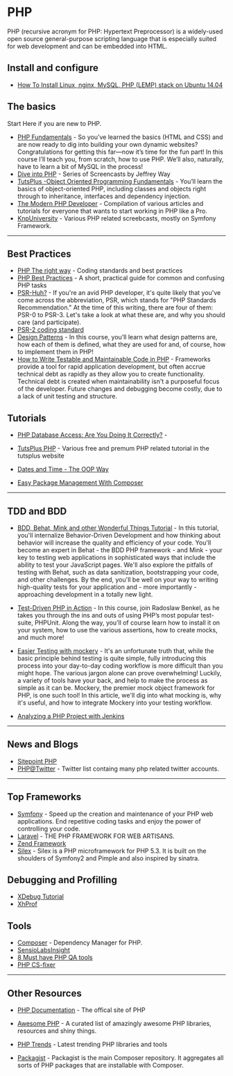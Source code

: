 
# PHP

PHP (recursive acronym for PHP: Hypertext Preprocessor) is a widely-used open source general-purpose scripting language that is especially suited for web development and can be embedded into HTML.

## Install and configure

* [How To Install Linux, nginx, MySQL, PHP (LEMP) stack on Ubuntu 14.04](https://www.digitalocean.com/community/tutorials/how-to-install-linux-nginx-mysql-php-lemp-stack-on-ubuntu-14-04)

## The basics

Start Here if you are new to PHP.

* [PHP Fundamentals](https://tutsplus.com/course/php-fundamentals/) - So you’ve learned the basics (HTML and CSS) and are now ready to dig into building your own dynamic websites? Congratulations for getting this far—now it’s time for the fun part! In this course I’ll teach you, from scratch, how to use PHP. We’ll also, naturally, have to learn a bit of MySQL in the process!
* [Dive into PHP](http://blog.themeforest.net/screencasts/diving-into-php-video-series/) - Series of Screencasts by Jeffrey Way
* [TutsPlus -Object Oriented Programming Fundamentals](http://code.tutsplus.com/courses/php-object-oriented-programming-fundamentals) - You’ll learn the basics of object-oriented PHP, including classes and objects right through to inheritance, interfaces and dependency injection.
* [The Modern PHP Developer](https://tutsplus.com/2013/03/the-modern-php-developer/) - Compilation of various articles and tutorials for everyone that wants to start working in PHP like a Pro.
* [KnpUniversity](http://knpuniversity.com/) - Various PHP related screebcasts, mostly on  Symfony Framework.

---

## Best Practices

* [PHP The right way](http://www.phptherightway.com/) - Coding standards and best practices
* [PHP Best Practices](https://phpbestpractices.org/) - A short, practical guide for common and confusing PHP tasks
* [PSR-Huh?](http://code.tutsplus.com/tutorials/psr-huh--net-29314) - If you're an avid PHP developer, it's quite likely that you've come across the abbreviation, PSR, which stands for "PHP Standards Recommendation." At the time of this writing, there are four of them: PSR-0 to PSR-3. Let's take a look at what these are, and why you should care (and participate).
* [PSR-2 coding standard](http://www.php-fig.org/psr/psr-2/)
* [Design Patterns](https://tutsplus.com/course/agile-design-patterns/) - In this course, you’ll learn what design patterns are, how each of them is defined, what they are used for and, of course, how to implement them in PHP!
* [How to Write Testable and Maintainable Code in PHP](http://code.tutsplus.com/tutorials/how-to-write-testable-and-maintainable-code-in-php--net-31726) - Frameworks provide a tool for rapid application development, but often accrue technical debt as rapidly as they allow you to create functionality. Technical debt is created when maintainability isn't a purposeful focus of the developer. Future changes and debugging become costly, due to a lack of unit testing and structure.

## Tutorials

* [PHP Database Access: Are You Doing It Correctly?](http://code.tutsplus.com/tutorials/php-database-access-are-you-doing-it-correctly--net-25338) - 

* [TutsPlus PHP](http://hub.tutsplus.com/search?utf8=%E2%9C%93&search%5Bkeywords%5D=php&button=) - Various free and premum PHP related tutorial in the tutsplus website

* [Dates and Time - The OOP Way](http://dev.tutsplus.com/tutorials/dates-and-time-the-oop-way--net-35395)
* [Easy Package Management With Composer](http://code.tutsplus.com/tutorials/easy-package-management-with-composer--net-25530)

---

## TDD and BDD

* [BDD, Behat, Mink and other Wonderful Things Tutorial](http://knpuniversity.com/screencast/behat) -  In this tutorial, you'll internalize Behavior-Driven Development and how thinking about behavior will increase the quality and efficiency of your code. You'll become an expert in Behat - the BDD PHP framework - and Mink - your key to testing web applications in sophisticated ways that include the ability to test your JavaScript pages. We'll also explore the pitfalls of testing with Behat, such as data sanitization, bootstrapping your code, and other challenges. By the end, you'll be well on your way to writing high-quality tests for your application and - more importantly - approaching development in a totally new light.

* [Test-Driven PHP in Action](https://tutsplus.com/course/test-driven-php/) - In this course, join Radoslaw Benkel, as he takes you through the ins and outs of using PHP’s most popular test-suite, PHPUnit. Along the way, you’ll of course learn how to install it on your system, how to use the various assertions, how to create mocks, and much more!

* [Easier Testing with mockery](https://tutsplus.com/tutorial/easier-testing-with-mockery/) - It's an unfortunate truth that, while the basic principle behind testing is quite simple, fully introducing this process into your day-to-day coding workflow is more difficult than you might hope. The various jargon alone can prove overwhelming! Luckily, a variety of tools have your back, and help to make the process as simple as it can be. Mockery, the premier mock object framework for PHP, is one such tool!
In this article, we'll dig into what mocking is, why it's useful, and how to integrate Mockery into your testing workflow.

* [Analyzing a PHP Project with Jenkins](http://www.sitepoint.com/analyzing-php-project-jenkins/)

---

##  News and Blogs

* [Sitepoint PHP](http://www.sitepoint.com/php/)
* [PHP@Twitter](https://twitter.com/brunopaz88/lists/php) - Twitter list containg many php related twitter accounts.

---

## Top Frameworks

* [Symfony](http://symfony.com) - Speed up the creation and maintenance of your PHP web applications. End repetitive coding tasks and enjoy the power of controlling your code.
* [Laravel](http://laravel.com) - THE PHP FRAMEWORK FOR WEB ARTISANS.
* [Zend Framework](http://framework.zend.com/)
* [Silex](silex.sensiolabs.org) - Silex is a PHP microframework for PHP 5.3. It is built on the shoulders of Symfony2 and Pimple and also inspired by sinatra.

## Debugging and Profilling

* [XDebug Tutorial](http://code.tutsplus.com/tutorials/xdebug-professional-php-debugging--net-34396)
* [XhProf](https://github.com/phacility/xhprof)

## Tools

* [Composer](http://getcomposer.org) - Dependency Manager for PHP.
* [SensioLabsInsight](https://insight.sensiolabs.com)
* [8 Must have PHP QA tools](http://www.sitepoint.com/8-must-have-php-quality-assurance-tools/)
* [PHP CS-fixer](http://cs.sensiolabs.org)

---

## Other Resources

* [PHP Documentation](http://php.net/) - The offical site of PHP 

* [Awesome PHP](https://github.com/ziadoz/awesome-php) - A curated list of amazingly awesome PHP libraries, resources and shiny things.

* [PHP Trends](http://phptrends.com/) - Latest trending PHP libraries and tools

* [Packagist](http://packagist.org) - Packagist is the main Composer repository. It aggregates all sorts of PHP packages that are installable with Composer.
